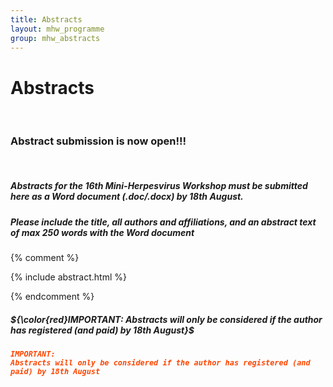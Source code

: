 ```yaml
---
title: Abstracts
layout: mhw_programme
group: mhw_abstracts
---
```


# Abstracts

<br />

### Abstract submission is now open!!!

<br />

##### Abstracts for the 16th Mini-Herpesvirus Workshop must be submitted here as a Word document (.doc/.docx) by 18th August. 
##### Please include the title, all authors and affiliations, and an abstract text of max 250 words with the Word document


{% comment %}

{% include abstract.html %} 

{% endcomment %}

##### ${\color{red}IMPORTANT: Abstracts will only be considered if the author has registered (and paid) by 18th August}$

##### <code style="color : orangered">IMPORTANT: Abstracts will only be considered if the author has registered (and paid) by 18th August</code>



